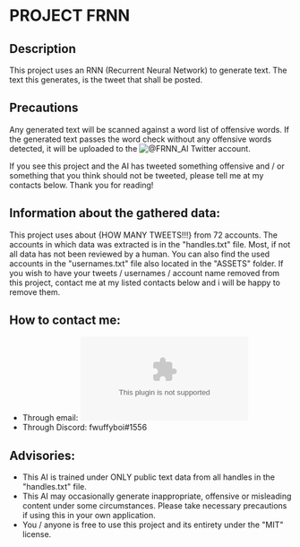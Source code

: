 # PROJECT FRNN


## Description
This project uses an RNN (Recurrent Neural Network) to generate text. 
The text this generates, is the tweet that shall be posted.


## Precautions
Any generated text will be scanned against a word list of offensive words.
If the generated text passes the word check without any offensive words detected, it will be uploaded to the ![@FRNN_AI](https://twitter.com/@FRNN_AI) Twitter account.

If you see this project and the AI has tweeted something offensive and / or something that you think should not be tweeted, 
please tell me at my contacts below. Thank you for reading!


## Information about the gathered data:
This project uses about {HOW MANY TWEETS!!!} from 72 accounts. 
The accounts in which data was extracted is in the "handles.txt" file.
Most, if not all data has not been reviewed by a human.
You can also find the used accounts in the "usernames.txt" file also located in the "ASSETS" folder. 
If you wish to have your tweets / usernames / account name removed from this project, contact me at my listed contacts below and i will be happy to remove them.


## How to contact me:
- Through email: ![BISCUITISNOTACOOKIE@protonmail.com](mailto:BISCUITISNOTACOOKIE@protonmail.com)
- Through Discord: fwuffyboi#1556


## Advisories:
- This AI is trained under ONLY public text data from all handles in the "handles.txt" file.
- This AI may occasionally generate inappropriate, offensive or misleading content under some circumstances. Please take necessary precautions if using this in your own application.
- You / anyone is free to use this project and its entirety under the "MIT" license.
